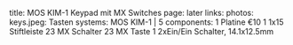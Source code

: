 title: MOS KIM-1 Keypad mit MX Switches
page: later
links:
photos:
    keys.jpeg: Tasten
systems:
    MOS KIM-1 | 5
components:
    1 Platine €10
    1 1x15 Stiftleiste
    23 MX Schalter
    23 MX Taste
    1 2xEin/Ein Schalter, 14.1x12.5mm
